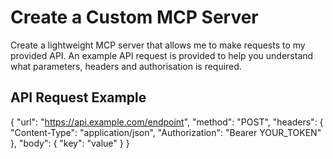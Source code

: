 # Create a Custom MCP Server

Create a lightweight MCP server that allows me to make requests to my provided API. An example API request is provided to help you understand what parameters, headers and authorisation is required.

## API Request Example

{
  "url": "https://api.example.com/endpoint",
  "method": "POST",
  "headers": {
    "Content-Type": "application/json",
    "Authorization": "Bearer YOUR_TOKEN"
  },
  "body": {
    "key": "value"
  }
}

